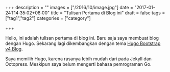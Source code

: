 +++
description = ""
images = ["/2016/10/image.jpg"]
date = "2017-01-24T14:35:02+08:00"
title = "Tulisan Pertama di Blog ini"
draft = false
tags = ["tag1","tag2"]
categories = ["category"]

+++


Hello, ini adalah tulisan pertama di blog ini. Baru saja saya membuat blog
dengan Hugo. Sekarang lagi dikembangkan dengan tema [Hugo Bootstrap v4 Blog](https://github.com/alanorth/hugo-theme-bootstrap4-blog).

Saya memilih Hugo, karena rasanya lebih mudah dari pada Jekyll dan Octopress.
Meskipun saya belum mengerti bahasa pemrograman Go.
